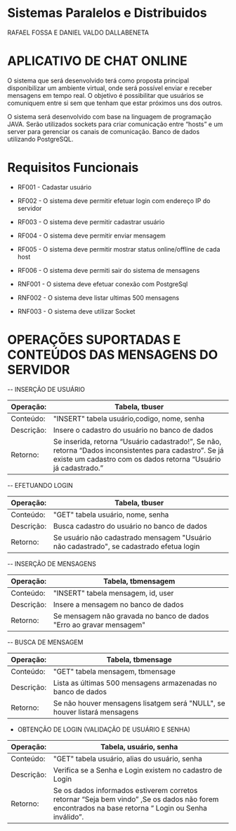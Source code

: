 # Sistemas Paralelos e Distribuidos

RAFAEL FOSSA E DANIEL VALDO DALLABENETA

# APLICATIVO DE CHAT ONLINE
  O sistema que será desenvolvido terá como proposta principal disponibilizar um ambiente virtual, onde será possível enviar e receber mensagens em tempo real. 
  O objetivo é possibilitar que usuários se comuniquem entre si sem que tenham que estar próximos uns dos outros.
  
  O sistema será desenvolvido com base na linguagem de programação JAVA. Serão utilizados sockets para criar comunicação entre “hosts” e um server para gerenciar 
  os canais de comunicação. Banco de dados utilizando PostgreSQL.


# Requisitos Funcionais
- RF001 - Cadastar usuário
- RF002 - O sistema deve permitir efetuar login com endereço IP do servidor
- RF003 - O sistema deve permitir cadastrar usuário
- RF004 - O sistema deve permitir enviar mensagem
- RF005 - O sistema deve permitir mostrar status online/offline de cada host
- RF006 - O sistema deve permiti sair do sistema de mensagens 

- RNF001 - O sistema deve efetuar conexão com PostgreSql 
- RNF002 - O sistema deve listar ultimas 500 mensagens
- RNF003 - O sistema deve utilizar Socket


# OPERAÇÕES SUPORTADAS E CONTEÚDOS DAS MENSAGENS DO SERVIDOR 


-- INSERÇÃO DE USUÁRIO

| Operação: | Tabela, tbuser |
|---        |---  |
| Conteúdo: | "INSERT" tabela usuário,codigo, nome, senha|
| Descrição: | Insere o cadastro do usuário no banco de dados |
| Retorno: | Se inserida, retorna “Usuário cadastrado!”, Se não, retorna “Dados inconsistentes para cadastro”. Se já existe um cadastro com os dados retorna “Usuário já cadastrado.”|


-- EFETUANDO LOGIN

| Operação: | Tabela, tbuser |
|---        |---  |
| Conteúdo: | "GET" tabela usuário, nome, senha|
| Descrição: | Busca cadastro do usuário no banco de dados |
| Retorno: | Se usuário não cadastrado mensagem "Usuário não cadastrado", se cadastrado efetua login |



-- INSERÇÃO DE MENSAGENS

| Operação: | Tabela, tbmensagem |
|---        |---  |
| Conteúdo: | "INSERT" tabela mensagem, id, user|
| Descrição: | Insere a mensagem no banco de dados |
| Retorno: | Se mensagem não gravada no banco de dados "Erro ao gravar mensagem" |


-- BUSCA DE MENSAGEM

| Operação: | Tabela, tbmensage |
|---		| ---- |
| Conteúdo: | "GET" tabela mensagem, tbmensage |
| Descrição: | Lista as últimas 500 mensagens armazenadas no banco de dados |
| Retorno:  | Se não houver mensagens lisatgem será "NULL", se houver listará mensagens |




- OBTENÇÃO DE LOGIN (VALIDAÇÃO DE USUÁRIO E SENHA)

| Operação: | Tabela, usuário, senha |
|---        |---  |
| Conteúdo: | "GET" tabela usuário, alias do usuário, senha |
| Descrição: |  Verifica se a Senha e Login existem no cadastro de Login|
| Retorno: | Se os dados informados estiverem corretos retornar “Seja bem vindo” ,Se os dados não forem encontrados na base retorna “ Login ou Senha inválido”.|
